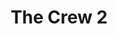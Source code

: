 ---
weight: 41
images:
- https://res.cloudinary.com/lrmn/image/upload/a_vflip/a_180/v1687375987/VIRTUAL-PHOTOGRAPHY/thecrew/Pic_20211220_134609_3840x2160_nbsfgn.jpg
- https://res.cloudinary.com/lrmn/image/upload/a_vflip/a_180/v1687375987/VIRTUAL-PHOTOGRAPHY/thecrew/Pic_20211220_134501_3840x2160_qarprj.jpg
- https://res.cloudinary.com/lrmn/image/upload/a_vflip/a_180/v1687375988/VIRTUAL-PHOTOGRAPHY/thecrew/Pic_20211220_134552_3840x2160_c4cywr.jpg
multipleColumn: true
title: The Crew 2
tags:
- outdoors
- all
---